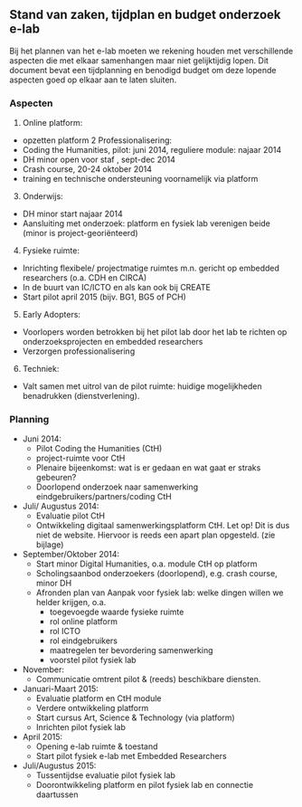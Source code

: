 ## Stand van zaken, tijdplan en budget onderzoek e-lab

Bij het plannen van het e-lab moeten we rekening houden met verschillende aspecten die met elkaar samenhangen maar niet gelijktijdig lopen. Dit document bevat een tijdplanning en benodigd budget om deze lopende aspecten goed op elkaar aan te laten sluiten.

### Aspecten

1. Online platform:
  + opzetten platform
2 Professionalisering:
  + Coding the Humanities, pilot: juni 2014, reguliere module: najaar 2014
  + DH minor open voor staf , sept-dec 2014
  + Crash course, 20-24 oktober 2014
  + training en technische ondersteuning voornamelijk via platform
3. Onderwijs:
  + DH minor start najaar 2014
  + Aansluiting met onderzoek: platform en fysiek lab verenigen beide (minor is project-georiënteerd)
4. Fysieke ruimte:
  + Inrichting flexibele/ projectmatige ruimtes m.n. gericht op embedded researchers (o.a. CDH en CIRCA)
  + In de buurt van IC/ICTO en als kan ook bij CREATE
  + Start pilot april 2015 (bijv. BG1, BG5 of PCH)
5. Early Adopters: 
  + Voorlopers worden betrokken bij het pilot lab door het lab te richten op onderzoeksprojecten en embedded researchers
  + Verzorgen professionalisering 
6. Techniek: 
  + Valt samen met uitrol van de pilot ruimte: huidige mogelijkheden benadrukken (dienstverlening).



### Planning

+ Juni 2014:
  + Pilot Coding the Humanities (CtH)
  + project-ruimte voor CtH
  + Plenaire bijeenkomst: wat is er gedaan en wat gaat er straks gebeuren?
  + Doorlopend onderzoek naar samenwerking eindgebruikers/partners/coding CtH
+ Juli/ Augustus 2014:
  + Evaluatie pilot CtH
  + Ontwikkeling digitaal samenwerkingsplatform CtH. Let op! Dit is dus niet de website. Hiervoor is reeds een apart plan opgesteld. (zie bijlage)
+ September/Oktober 2014:
  + Start minor Digital Humanities, o.a. module CtH op platform
  + Scholingsaanbod onderzoekers (doorlopend), e.g. crash course, minor DH
  + Afronden plan van Aanpak voor fysiek lab: welke dingen willen we helder krijgen, o.a. 
    + toegevoegde waarde fysieke ruimte
    + rol online platform
    + rol ICTO
    + rol eindgebruikers
    + maatregelen ter bevordering samenwerking
    + voorstel pilot fysiek lab
+ November:
  + Communicatie omtrent pilot & (reeds) beschikbare diensten. 
+ Januari-Maart 2015:
  + Evaluatie platform en CtH module
  + Verdere ontwikkeling platform
  + Start cursus Art, Science & Technology (via platform)
  + Inrichten pilot fysiek lab
+ April 2015:
  + Opening e-lab ruimte & toestand
  + Start pilot fysiek e-lab met Embedded Researchers
+ Juli/Augustus 2015:
  + Tussentijdse evaluatie pilot fysiek lab
  + Doorontwikkeling platform en pilot fysiek lab en connectie daartussen

